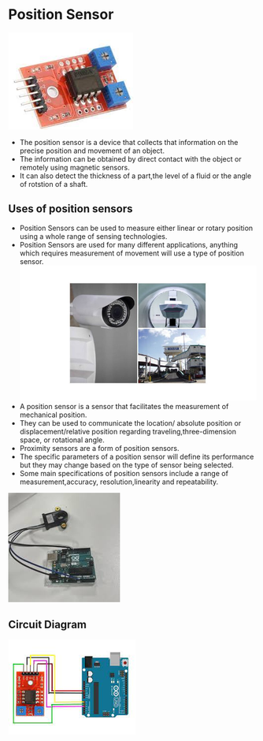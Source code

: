 # Position Sensor

![Module](IMG/download.jpeg)

- The position sensor is a device that collects that information on the precise position and movement of an object.
- The information can be obtained by direct contact with the object or remotely using magnetic sensors.
- It can also detect the thickness of a part,the level of a fluid or the angle of rotstion of a shaft.

## Uses of position sensors

- Position Sensors can be used to measure either linear or rotary position using a whole range of sensing technologies.
- Position Sensors are used for many different applications, anything which requires measurement of movement will use a type of position sensor.
![position Sensor](IMG/Position_Sensor.jpg)
- A position sensor is a sensor that facilitates the measurement of mechanical position.
- They can be used to communicate the location/ absolute position or displacement/relative position regarding traveling,three-dimension space, or rotational angle.
- Proximity sensors are a form of position sensors.
- The specific parameters of a position sensor will define its performance but they may change based on the type of sensor being selected.
- Some main specifications of position sensors include a range of measurement,accuracy, resolution,linearity and repeatability.

![Sensor](IMG/Sensor.jpeg)

## Circuit Diagram

![Module](IMG/download%20(1).jpeg)
